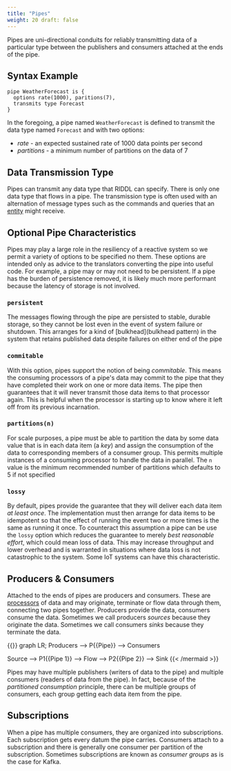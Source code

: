 ```yaml
---
title: "Pipes"
weight: 20 draft: false
---
```


Pipes are uni-directional conduits for reliably transmitting data of a 
particular type between the publishers and consumers attached at the ends of 
the pipe.

## Syntax Example
```riddl
pipe WeatherForecast is {
  options rate(1000), paritions(7), 
  transmits type Forecast
}
```
In the foregoing, a pipe named `WeatherForecast` is defined to transmit the 
data type named `Forecast` and with two options:
* _rate_ - an expected sustained rate of 1000 data points per second
* _partitions_ - a minimum number of partitions on the data of 7

## Data Transmission Type
Pipes can transmit any data type that RIDDL can specify. There is only one 
data type that flows in a pipe.  The transmission type is often used with
an alternation of message types such as the commands and queries that an
[entity](../context/entity) might receive.

## Optional Pipe Characteristics
Pipes may play a large role in the resiliency of a reactive system so we permit 
a variety of options to be specified no them. These options are intended only
as advice to the translators converting the pipe into useful code. For example,
a pipe may or may not need to be persistent. If a pipe has the burden of 
persistence removed, it is likely much more performant because the latency of 
storage is not involved. 

### `persistent`
The messages flowing through the pipe are persisted to stable, durable storage,
so they cannot be lost even in the event of system failure or shutdown. This 
arranges for a kind of [bulkhead](bulkhead pattern) in the system that retains
published data despite failures on either end of the pipe 

### `commitable`
With this option, pipes support the notion of being _commitable_. This means
the consuming processors of a pipe's data may commit to the pipe that they 
have completed their work on one or more data items. The pipe then guarantees 
that it will never transmit those data items to that processor again. This is 
helpful when the processor is starting up to know where it left off from its
previous incarnation.

### `partitions(n)`
For scale purposes, a pipe must be able to partition the data by some data 
value that is in each data item (a _key_) and assign the consumption of the 
data to corresponding members of a consumer group. This permits multiple 
instances of a consuming processor to handle the data in parallel. The `n` 
value is the minimum recommended number of partitions which defaults to 5 
if not specified  

### `lossy`

By default, pipes provide the guarantee that they will deliver each data item
_at least once_. The implementation must then arrange for data items to be idempotent so that the
effect of running the event two or more times is the same as running it once. To counteract this
assumption a pipe can be use the
`lossy` option which reduces the guarantee to merely _best reasonable effort_, which could mean loss
of data. This may increase throughput and lower overhead and is warranted in situations where data
loss is not catastrophic to the system. Some IoT systems can have this characteristic.

## Producers & Consumers

Attached to the ends of pipes are producers and consumers. These are
[processors](processor.md) of data and may originate, terminate or flow data through them,
connecting two pipes together. Producers provide the data, consumers consume the data. Sometimes we
call producers *sources* because they originate the data. Sometimes we call consumers *sinks*
because they terminate the data.

{{<mermaid align="left">}} graph LR; Producers --> P{{Pipe}} --> Consumers

Source --> P1{{Pipe 1}} --> Flow --> P2{{Pipe 2}} --> Sink {{< /mermaid >}}

Pipes may have multiple publishers (writers of data to the pipe) and multiple consumers (readers of
data from the pipe). In fact, because of the
_partitioned consumption_ principle, there can be multiple groups of consumers, each group getting
each data item from the pipe.

## Subscriptions

When a pipe has multiple consumers, they are organized into subscriptions. Each subscription gets
every datum the pipe carries. Consumers attach to a subscription and there is generally one consumer
per partition of the subscription. Sometimes subscriptions are known as *consumer groups* as is the
case for Kafka.

